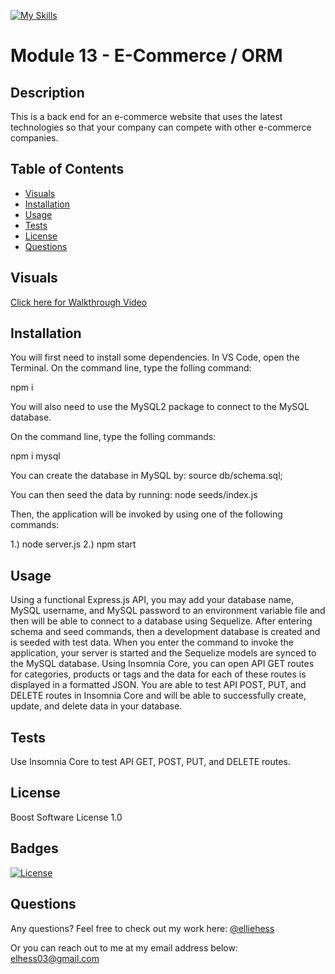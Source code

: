 [![My Skills](https://skillicons.dev/icons?i=sequelize)](https://skillicons.dev)
# Module 13 - E-Commerce / ORM 

## Description

This is a back end for an e-commerce website that uses the latest technologies so that your company can compete with other e-commerce companies. 


## Table of Contents 

- [Visuals](#visuals)
- [Installation](#installation)
- [Usage](#usage)
- [Tests](#tests)
- [License](#license)
- [Questions](#questions)

## Visuals


[Click here for Walkthrough Video](https://user-images.githubusercontent.com/118075347/223225148-6366cdc5-3834-4519-b4b0-710bff0c844c.mp4)




## Installation

You will first need to install some dependencies.
In VS Code, open the Terminal. 
On the command line, type the folling command:

npm i 

You will also need to use the MySQL2 package to connect to the MySQL database.

On the command line, type the folling commands:

npm i mysql 

You can create the database in MySQL by:
source db/schema.sql;

You can then seed the data by running: 
node seeds/index.js

Then, the application will be invoked by using one of the following commands:

1.) node server.js
2.) npm start 

## Usage 

Using a functional Express.js API, you may add your database name, MySQL username, and MySQL password to an environment variable file and then will be able to connect to a database using Sequelize. After entering schema and seed commands, then a development database is created and is seeded with test data. When you enter the command to invoke the application, your server is started and the Sequelize models are synced to the MySQL database.
Using Insomnia Core, you can open API GET routes for categories, products or tags and the data for each of these routes is displayed in a formatted JSON. You are able to test API POST, PUT, and DELETE routes in Insomnia Core
and will be able to successfully create, update, and delete data in your database.

## Tests 

Use Insomnia Core to test API GET, POST, PUT, and DELETE routes. 

## License

Boost Software License 1.0

## Badges

[![License](https://img.shields.io/badge/License-Boost_1.0-lightblue.svg)](https://www.boost.org/LICENSE_1_0.txt)

## Questions 

Any questions? 
Feel free to check out my work here:
[@elliehess](@elliehess)

Or you can reach out to me at my email address below:
elhess03@gmail.com
